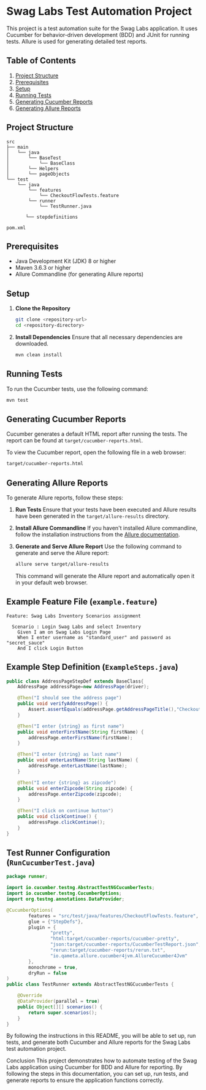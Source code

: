 # Swag Labs Test Automation Project

This project is a test automation suite for the Swag Labs application. It uses Cucumber for behavior-driven development (BDD) and JUnit for running tests. Allure is used for generating detailed test reports.

## Table of Contents
1. [Project Structure](#project-structure)
2. [Prerequisites](#prerequisites)
3. [Setup](#setup)
4. [Running Tests](#running-tests)
5. [Generating Cucumber Reports](#generating-cucumber-reports)
6. [Generating Allure Reports](#generating-allure-reports)

## Project Structure

```
src
├── main
│   └── java
│       └── BaseTest
│           └── BaseClass
│       └── Helpers        
│       └── pageObjects            
└── test
    └── java
        └── features
            └── CheckoutFlowTests.feature
        └── runner
            └── TestRunner.java
        
       └── stepdefinitions
              
pom.xml
```


## Prerequisites

- Java Development Kit (JDK) 8 or higher
- Maven 3.6.3 or higher
- Allure Commandline (for generating Allure reports)

## Setup

1. **Clone the Repository**
   ```sh
   git clone <repository-url>
   cd <repository-directory>
   ```

2. **Install Dependencies**
   Ensure that all necessary dependencies are downloaded.
   ```sh
   mvn clean install
   ```

## Running Tests

To run the Cucumber tests, use the following command:
```sh
mvn test
```

## Generating Cucumber Reports

Cucumber generates a default HTML report after running the tests. The report can be found at `target/cucumber-reports.html`.

To view the Cucumber report, open the following file in a web browser:
```sh
target/cucumber-reports.html
```

## Generating Allure Reports

To generate Allure reports, follow these steps:

1. **Run Tests**
   Ensure that your tests have been executed and Allure results have been generated in the `target/allure-results` directory.

2. **Install Allure Commandline**
   If you haven't installed Allure commandline, follow the installation instructions from the [Allure documentation](https://docs.qameta.io/allure/#_installing_a_commandline).

3. **Generate and Serve Allure Report**
   Use the following command to generate and serve the Allure report:
   ```sh
   allure serve target/allure-results
   ```

   This command will generate the Allure report and automatically open it in your default web browser.

## Example Feature File (`example.feature`)

```gherkin
Feature: Swag Labs Inventory Scenarios assignment

  Scenario : Login Swag Labs and select Inventory
    Given I am on Swag Labs Login Page
    When I enter username as "standard_user" and password as "secret_sauce"
    And I click Login Button

```

## Example Step Definition (`ExampleSteps.java`)

```java
public class AddressPageStepDef extends BaseClass{
    AddressPage addressPage=new AddressPage(driver);

    @Then("I should see the address page")
    public void verifyAddressPage() {
        Assert.assertEquals(addressPage.getAddressPageTitle(),"Checkout: Your Information");
    }

    @Then("I enter {string} as first name")
    public void enterFirstName(String firstName) {
        addressPage.enterFirstName(firstName);
    }

    @Then("I enter {string} as last name")
    public void enterLastName(String lastName) {
        addressPage.enterLastName(lastName);
    }

    @Then("I enter {string} as zipcode")
    public void enterZipcode(String zipcode) {
        addressPage.enterZipcode(zipcode);
    }

    @Then("I click on continue button")
    public void clickContinue() {
        addressPage.clickContinue();
    }
}
```

## Test Runner Configuration (`RunCucumberTest.java`)

```java
package runner;

import io.cucumber.testng.AbstractTestNGCucumberTests;
import io.cucumber.testng.CucumberOptions;
import org.testng.annotations.DataProvider;

@CucumberOptions(
        features = "src/test/java/features/CheckoutFlowTests.feature",
        glue = {"StepDefs"},
        plugin = {
                "pretty",
                "html:target/cucumber-reports/cucumber-pretty",
                "json:target/cucumber-reports/CucumberTestReport.json",
                "rerun:target/cucumber-reports/rerun.txt",
                "io.qameta.allure.cucumber4jvm.AllureCucumber4Jvm"
        },
        monochrome = true,
        dryRun = false
)
public class TestRunner extends AbstractTestNGCucumberTests {

    @Override
    @DataProvider(parallel = true)
    public Object[][] scenarios() {
        return super.scenarios();
    }
}

```

By following the instructions in this README, you will be able to set up, run tests, and generate both Cucumber and Allure reports for the Swag Labs test automation project.

Conclusion
This project demonstrates how to automate testing of the Swag Labs application using Cucumber for BDD and Allure for reporting. By following the steps in this documentation, you can set up, run tests, and generate reports to ensure the application functions correctly.